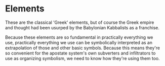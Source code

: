# **Elements**

These are the classical 'Greek' elements, but of course the Greek empire and thought had been usurped by the Babylonian Kabbalists as a franchise.

Because these elements are so fundamental in practically everything we use, practically everything we use can be symbolically interpreted as an extrapolation of those and other basic symbols.  Because this means they're so convenient for the apostate system's own subverters and infiltrators to use as organizing symbolism, we need to know how they're using them too.
